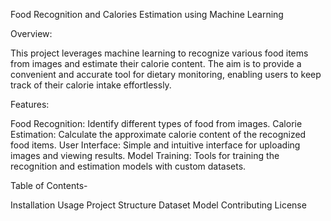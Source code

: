 Food Recognition and Calories Estimation using Machine Learning


Overview:

This project leverages machine learning to recognize various food items from images and estimate their calorie content. The aim is to provide a convenient and accurate tool for dietary monitoring, enabling users to keep track of their calorie intake effortlessly.


Features:

Food Recognition: Identify different types of food from images.
Calorie Estimation: Calculate the approximate calorie content of the recognized food items.
User Interface: Simple and intuitive interface for uploading images and viewing results.
Model Training: Tools for training the recognition and estimation models with custom datasets.


Table of Contents-

Installation
Usage
Project Structure
Dataset
Model
Contributing
License
